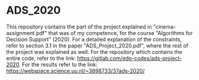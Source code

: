 # ADS_2020

This repository contains the part of the project explained in "cinema-assignment.pdf" that was of my competence, for the course "Algorithms for Decision Support" (2020). For a detailed explanation of the constraints, refer to section 3.1 in the paper "ADS_Project_2020.pdf",
where the rest of the project was explained as well. For the repository which contains the entire code, refer to the link: https://gitlab.com/edo-codes/ads-project-2020.
For the results refer to the link: https://webspace.science.uu.nl/~3898733/37ads-2020/
